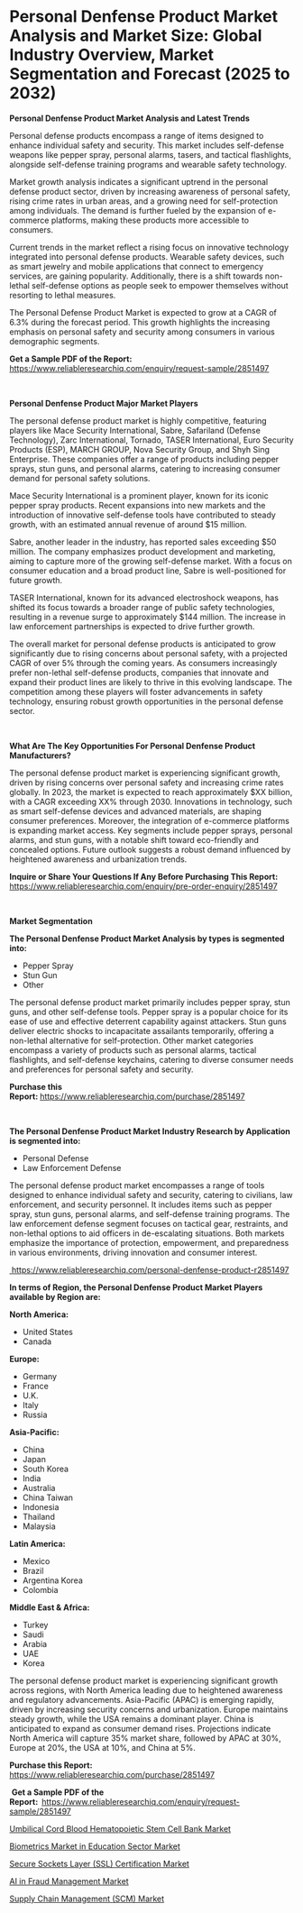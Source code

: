 <p><h1>Personal Denfense Product Market Analysis and Market Size: Global Industry Overview, Market Segmentation and Forecast (2025 to 2032)</h1></p><p><strong>Personal Denfense Product Market Analysis and Latest Trends</strong></p>
<p><p>Personal defense products encompass a range of items designed to enhance individual safety and security. This market includes self-defense weapons like pepper spray, personal alarms, tasers, and tactical flashlights, alongside self-defense training programs and wearable safety technology. </p><p>Market growth analysis indicates a significant uptrend in the personal defense product sector, driven by increasing awareness of personal safety, rising crime rates in urban areas, and a growing need for self-protection among individuals. The demand is further fueled by the expansion of e-commerce platforms, making these products more accessible to consumers.</p><p>Current trends in the market reflect a rising focus on innovative technology integrated into personal defense products. Wearable safety devices, such as smart jewelry and mobile applications that connect to emergency services, are gaining popularity. Additionally, there is a shift towards non-lethal self-defense options as people seek to empower themselves without resorting to lethal measures. </p><p>The Personal Defense Product Market is expected to grow at a CAGR of 6.3% during the forecast period. This growth highlights the increasing emphasis on personal safety and security among consumers in various demographic segments.</p></p>
<p><strong>Get a Sample PDF of the Report:&nbsp;</strong> <a href="https://www.reliableresearchiq.com/enquiry/request-sample/2851497?utm_campaign=1141&utm_medium=2&utm_source=Github&utm_content=ia&utm_term=11032025&utm_id=personal-denfense-product">https://www.reliableresearchiq.com/enquiry/request-sample/2851497</a></p>
<p>&nbsp;</p>
<p><strong>Personal Denfense Product Major Market Players</strong></p>
<p><p>The personal defense product market is highly competitive, featuring players like Mace Security International, Sabre, Safariland (Defense Technology), Zarc International, Tornado, TASER International, Euro Security Products (ESP), MARCH GROUP, Nova Security Group, and Shyh Sing Enterprise. These companies offer a range of products including pepper sprays, stun guns, and personal alarms, catering to increasing consumer demand for personal safety solutions.</p><p>Mace Security International is a prominent player, known for its iconic pepper spray products. Recent expansions into new markets and the introduction of innovative self-defense tools have contributed to steady growth, with an estimated annual revenue of around $15 million.</p><p>Sabre, another leader in the industry, has reported sales exceeding $50 million. The company emphasizes product development and marketing, aiming to capture more of the growing self-defense market. With a focus on consumer education and a broad product line, Sabre is well-positioned for future growth.</p><p>TASER International, known for its advanced electroshock weapons, has shifted its focus towards a broader range of public safety technologies, resulting in a revenue surge to approximately $144 million. The increase in law enforcement partnerships is expected to drive further growth.</p><p>The overall market for personal defense products is anticipated to grow significantly due to rising concerns about personal safety, with a projected CAGR of over 5% through the coming years. As consumers increasingly prefer non-lethal self-defense products, companies that innovate and expand their product lines are likely to thrive in this evolving landscape. The competition among these players will foster advancements in safety technology, ensuring robust growth opportunities in the personal defense sector.</p></p>
<p>&nbsp;</p>
<p><strong>What Are The Key Opportunities For Personal Denfense Product Manufacturers?</strong></p>
<p><p>The personal defense product market is experiencing significant growth, driven by rising concerns over personal safety and increasing crime rates globally. In 2023, the market is expected to reach approximately $XX billion, with a CAGR exceeding XX% through 2030. Innovations in technology, such as smart self-defense devices and advanced materials, are shaping consumer preferences. Moreover, the integration of e-commerce platforms is expanding market access. Key segments include pepper sprays, personal alarms, and stun guns, with a notable shift toward eco-friendly and concealed options. Future outlook suggests a robust demand influenced by heightened awareness and urbanization trends.</p></p>
<p><strong>Inquire or Share Your Questions If Any Before Purchasing This Report:</strong> <a href="https://www.reliableresearchiq.com/enquiry/pre-order-enquiry/2851497?utm_campaign=1141&utm_medium=2&utm_source=Github&utm_content=ia&utm_term=11032025&utm_id=personal-denfense-product">https://www.reliableresearchiq.com/enquiry/pre-order-enquiry/2851497</a></p>
<p>&nbsp;</p>
<p><strong>Market Segmentation</strong></p>
<p><strong>The Personal Denfense Product Market Analysis by types is segmented into:</strong></p>
<p><ul><li>Pepper Spray</li><li>Stun Gun</li><li>Other</li></ul></p>
<p><p>The personal defense product market primarily includes pepper spray, stun guns, and other self-defense tools. Pepper spray is a popular choice for its ease of use and effective deterrent capability against attackers. Stun guns deliver electric shocks to incapacitate assailants temporarily, offering a non-lethal alternative for self-protection. Other market categories encompass a variety of products such as personal alarms, tactical flashlights, and self-defense keychains, catering to diverse consumer needs and preferences for personal safety and security.</p></p>
<p><strong>Purchase this Report:&nbsp;</strong><a href="https://www.reliableresearchiq.com/purchase/2851497?utm_campaign=1141&utm_medium=2&utm_source=Github&utm_content=ia&utm_term=11032025&utm_id=personal-denfense-product">https://www.reliableresearchiq.com/purchase/2851497</a></p>
<p>&nbsp;</p>
<p><strong>The Personal Denfense Product Market Industry Research by Application is segmented into:</strong></p>
<p><ul><li>Personal Defense</li><li>Law Enforcement Defense</li></ul></p>
<p><p>The personal defense product market encompasses a range of tools designed to enhance individual safety and security, catering to civilians, law enforcement, and security personnel. It includes items such as pepper spray, stun guns, personal alarms, and self-defense training programs. The law enforcement defense segment focuses on tactical gear, restraints, and non-lethal options to aid officers in de-escalating situations. Both markets emphasize the importance of protection, empowerment, and preparedness in various environments, driving innovation and consumer interest.</p></p>
<p><a href="https://www.reliableresearchiq.com/personal-denfense-product-r2851497?utm_campaign=1141&utm_medium=2&utm_source=Github&utm_content=ia&utm_term=11032025&utm_id=personal-denfense-product">&nbsp;https://www.reliableresearchiq.com/personal-denfense-product-r2851497</a></p>
<p><strong>In terms of Region, the Personal Denfense Product Market Players available by Region are:</strong></p>
<p>
    <p> <strong> North America: </strong>
        <ul>
            <li>United States</li>
            <li>Canada</li>
        </ul>
        </p> 
    <p> <strong> Europe: </strong>
        <ul>
            <li>Germany</li>
            <li>France</li>
            <li>U.K.</li>
            <li>Italy</li>
            <li>Russia</li>
        </ul>
        </p> 
    <p> <strong> Asia-Pacific: </strong>
        <ul>
            <li>China</li>
            <li>Japan</li>
            <li>South Korea</li>
            <li>India</li>
            <li>Australia</li>
            <li>China Taiwan</li>
            <li>Indonesia</li>
            <li>Thailand</li>
            <li>Malaysia</li>
        </ul>
        </p> 
    <p> <strong> Latin America: </strong>
        <ul>
            <li>Mexico</li>
            <li>Brazil</li>
            <li>Argentina Korea</li>
            <li>Colombia</li>
        </ul>
        </p> 
    <p> <strong> Middle East & Africa: </strong>
        <ul>
            <li>Turkey</li>
            <li>Saudi</li>
            <li>Arabia</li>
            <li>UAE</li>
            <li>Korea</li>
        </ul>
    </p>
    </p>
<p><p>The personal defense product market is experiencing significant growth across regions, with North America leading due to heightened awareness and regulatory advancements. Asia-Pacific (APAC) is emerging rapidly, driven by increasing security concerns and urbanization. Europe maintains steady growth, while the USA remains a dominant player. China is anticipated to expand as consumer demand rises. Projections indicate North America will capture 35% market share, followed by APAC at 30%, Europe at 20%, the USA at 10%, and China at 5%.</p></p>
<p><strong>Purchase this Report: </strong><a href="https://www.reliableresearchiq.com/purchase/2851497?utm_campaign=1141&utm_medium=2&utm_source=Github&utm_content=ia&utm_term=11032025&utm_id=personal-denfense-product">https://www.reliableresearchiq.com/purchase/2851497</a></p>
<p>&nbsp;<strong>Get a Sample PDF of the Report:&nbsp;&nbsp;</strong><a href="https://www.reliableresearchiq.com/enquiry/request-sample/2851497?utm_campaign=1141&utm_medium=2&utm_source=Github&utm_content=ia&utm_term=11032025&utm_id=personal-denfense-product">https://www.reliableresearchiq.com/enquiry/request-sample/2851497</a></p>
<p><strong></strong></p>
<p><p><a href="https://github.com/ancsyanagha/Market-Research-Report-List-1/blob/main/umbilical-cord-blood-hematopoietic-stem-cell-bank-market.md?utm_campaign=1141&utm_medium=2&utm_source=Github&utm_content=ia&utm_term=11032025&utm_id=personal-denfense-product">Umbilical Cord Blood Hematopoietic Stem Cell Bank Market</a></p><p><a href="https://github.com/rrosasdaunas/Market-Research-Report-List-1/blob/main/biometrics-market-in-education-sector-market.md?utm_campaign=1141&utm_medium=2&utm_source=Github&utm_content=ia&utm_term=11032025&utm_id=personal-denfense-product">Biometrics Market in Education Sector Market</a></p><p><a href="https://github.com/lizonbochil23/Market-Research-Report-List-1/blob/main/secure-sockets-layer-ssl-certification-market.md?utm_campaign=1141&utm_medium=2&utm_source=Github&utm_content=ia&utm_term=11032025&utm_id=personal-denfense-product">Secure Sockets Layer (SSL) Certification Market</a></p><p><a href="https://github.com/zoccohaniech/Market-Research-Report-List-1/blob/main/ai-in-fraud-management-market.md?utm_campaign=1141&utm_medium=2&utm_source=Github&utm_content=ia&utm_term=11032025&utm_id=personal-denfense-product">AI in Fraud Management Market</a></p><p><a href="https://github.com/guinoopandam/Market-Research-Report-List-1/blob/main/supply-chain-management-scm-market.md?utm_campaign=1141&utm_medium=2&utm_source=Github&utm_content=ia&utm_term=11032025&utm_id=personal-denfense-product">Supply Chain Management (SCM) Market</a></p></p>